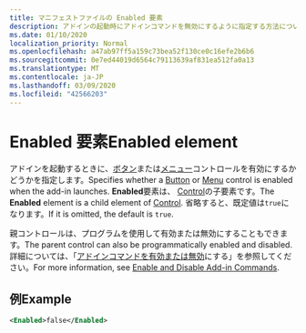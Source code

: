 ```yaml
---
title: マニフェストファイルの Enabled 要素
description: アドインの起動時にアドインコマンドを無効にするように指定する方法について説明します。
ms.date: 01/10/2020
localization_priority: Normal
ms.openlocfilehash: a47ab97ff5a159c73bea52f130ce0c16efe2b6b6
ms.sourcegitcommit: 0e7ed44019d6564c79113639af831ea512fa0a13
ms.translationtype: MT
ms.contentlocale: ja-JP
ms.lasthandoff: 03/09/2020
ms.locfileid: "42566203"
---
```

# <a name="enabled-element"></a><span data-ttu-id="2624d-103">Enabled 要素</span><span class="sxs-lookup"><span data-stu-id="2624d-103">Enabled element</span></span>

<span data-ttu-id="2624d-104">アドインを起動するときに、[ボタン](control.md#button-control)または[メニュー](control.md#menu-dropdown-button-controls)コントロールを有効にするかどうかを指定します。</span><span class="sxs-lookup"><span data-stu-id="2624d-104">Specifies whether a [Button](control.md#button-control) or [Menu](control.md#menu-dropdown-button-controls) control is enabled when the add-in launches.</span></span> <span data-ttu-id="2624d-105">**Enabled**要素は、 [Control](control.md)の子要素です。</span><span class="sxs-lookup"><span data-stu-id="2624d-105">The **Enabled** element is a child element of [Control](control.md).</span></span> <span data-ttu-id="2624d-106">省略すると、既定値は`true`になります。</span><span class="sxs-lookup"><span data-stu-id="2624d-106">If it is omitted, the default is `true`.</span></span> 

<span data-ttu-id="2624d-107">親コントロールは、プログラムを使用して有効または無効にすることもできます。</span><span class="sxs-lookup"><span data-stu-id="2624d-107">The parent control can also be programmatically enabled and disabled.</span></span> <span data-ttu-id="2624d-108">詳細については、「[アドインコマンドを有効または無効](/office/dev/add-ins/design/disable-add-in-commands)にする」を参照してください。</span><span class="sxs-lookup"><span data-stu-id="2624d-108">For more information, see [Enable and Disable Add-in Commands](/office/dev/add-ins/design/disable-add-in-commands).</span></span>

## <a name="example"></a><span data-ttu-id="2624d-109">例</span><span class="sxs-lookup"><span data-stu-id="2624d-109">Example</span></span>

```xml
<Enabled>false</Enabled>
```

